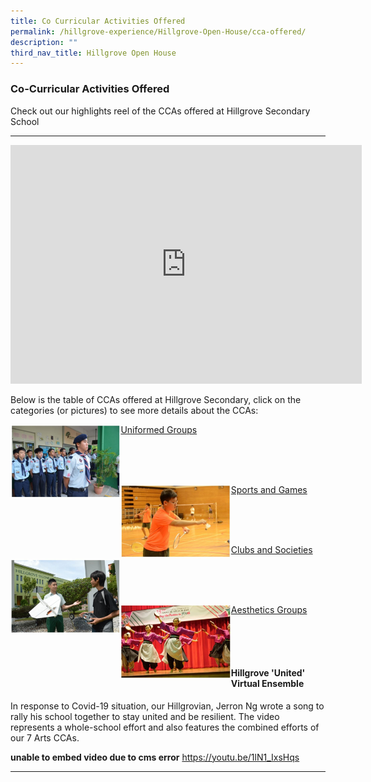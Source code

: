 ```yaml
---
title: Co Curricular Activities Offered
permalink: /hillgrove-experience/Hillgrove-Open-House/cca-offered/
description: ""
third_nav_title: Hillgrove Open House
---
```

### **Co-Curricular Activities Offered**
Check out our highlights reel of the CCAs offered at Hillgrove Secondary School

-------------------------------------------------------------------

<iframe width="562" height="382" src="https://www.youtube.com/embed/2u4Kqu9jN78" title="CCA Video Highlights" frameborder="0" allow="accelerometer; autoplay; clipboard-write; encrypted-media; gyroscope; picture-in-picture" allowfullscreen></iframe>

Below is the table of CCAs offered at Hillgrove Secondary, click on the categories (or pictures) to see more details about the CCAs:

<p><a href="https://docs.google.com/presentation/d/1pXewre_cfCR_VUI3PS2Hvb04BdXlMHhgCxRSLkixZac/edit?usp=sharing">
<img style="width:35%" src="/images/UG%20openhouse.jpg" align=left>
</a></p>

[Uniformed Groups](https://docs.google.com/presentation/d/1pXewre_cfCR_VUI3PS2Hvb04BdXlMHhgCxRSLkixZac/edit?usp=sharing)

<br><br><br>

<p><a href="https://docs.google.com/presentation/d/15MQwweR1UVlkW6qMe983frkZ35kv4CfqxT6BXez2WTQ/edit?usp=sharing">
<img style="width:35%" src="/images/sports%20and%20games%20openhouse.jpg" align=left>
</a></p>

[Sports and Games](https://docs.google.com/presentation/d/15MQwweR1UVlkW6qMe983frkZ35kv4CfqxT6BXez2WTQ/edit?usp=sharing)

<br><br><br>

<p><a href="https://docs.google.com/presentation/d/1Leztx9XQXmEZ2Tggq-p9gBf6ju16KBrVy8tBdkWAS2M/edit?usp=sharing">
<img style="width:35%" src="/images/clubs%20and%20societies%20openhouse.jpg" align=left>
</a></p>

[Clubs and Societies](https://docs.google.com/presentation/d/1Leztx9XQXmEZ2Tggq-p9gBf6ju16KBrVy8tBdkWAS2M/edit?usp=sharing)

<br><br><br>

<p><a href="https://docs.google.com/presentation/d/1mh3TvzPQ9Du-ihDLF6et6tjrRwiA6j3jpltnx8qZybc/edit?usp=sharing">
<img style="width:35%" src="/images/aesthetic%20groups%20openhouse.jpg" align=left>
</a></p>

[Aesthetics Groups](https://docs.google.com/presentation/d/1mh3TvzPQ9Du-ihDLF6et6tjrRwiA6j3jpltnx8qZybc/edit?usp=sharing)

<br><br><br>

#### **Hillgrove 'United' Virtual Ensemble**
In response to Covid-19 situation, our Hillgrovian, Jerron Ng wrote a song to rally his school together to stay united and be resilient. The video represents a whole-school effort and also features the combined efforts of our 7 Arts CCAs.

**unable to embed video due to cms error**
https://youtu.be/1lN1_IxsHqs

-------------------------------------------------------------------